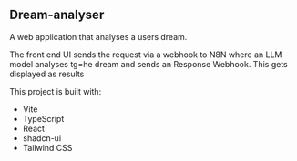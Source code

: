 ## Dream-analyser
A web application that analyses a users dream.

The front end UI sends the request via a webhook to N8N where an LLM model analyses tg=he dream and sends an Response Webhook. This gets displayed as results

This project is built with:

- Vite
- TypeScript
- React
- shadcn-ui
- Tailwind CSS
